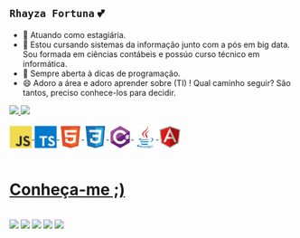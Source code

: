 ## `Rhayza Fortuna` 💕

- 🔭 Atuando como estagiária.
- 🌱 Estou cursando sistemas da informação junto com a pós em big data. Sou formada em ciências contábeis e possúo curso técnico em informática.
- 🤔 Sempre aberta à dicas de programação.
- 😄 Adoro a área e adoro aprender sobre (TI) ! Qual caminho seguir? São tantos, preciso conhece-los para decidir.
<div>
<a href="https://github.com/kagomechaan">
<img height="180cm" src="https://github-readme-stats.vercel.app/api?username=kagomechaan&show_icons=true&theme=tokyonight&include_all_commits=true$count_private=true"/>
<img height="180cm" src="https://github-readme-stats.vercel.app/api/top-langs/?username=kagomechaan&layout=compact&langs_count=16&theme=tokyonight"/>
</div>

<div style="display: inline_block"><br>
    <img align="center" alt="Rafa-js" reight="30" width="40" src="https://raw.githubusercontent.com/devicons/devicon/master/icons/javascript/javascript-original.svg">
    <img align="center" alt="Rafa-js" reight="30" width="40" src="https://raw.githubusercontent.com/devicons/devicon/master/icons/typescript/typescript-original.svg">
    <img align="center" alt="Rafa-js" reight="30" width="40" src="https://raw.githubusercontent.com/devicons/devicon/master/icons/html5/html5-original.svg">
    <img align="center" alt="Rafa-js" reight="30" width="40" src="https://raw.githubusercontent.com/devicons/devicon/master/icons/css3/css3-original.svg">
    <img align="center" alt="Rafa-js" reight="30" width="40" src="https://raw.githubusercontent.com/devicons/devicon/master/icons/csharp/csharp-original.svg">
    <img align="center" alt="Rafa-js" reight="30" width="40" src="https://raw.githubusercontent.com/devicons/devicon/master/icons/java/java-original.svg">
    <img align="center" alt="Rafa-js" reight="30" width="40" src="https://raw.githubusercontent.com/devicons/devicon/master/icons/angularjs/angularjs-original.svg">     
</div>
<br>
<h1> Conheça-me ;) </h1>
<br>
<div>
    <a href="https://https://www.instagram.com/kagomechaan/" target="_blank"><img src="https://img.shields.io/badge/Instagram-E4405F?style=for-the-badge&logo=instagram&logoColor=white"target="_blank"></a>
    <a href="https://www.facebook.com/rhayza.fortuna" target="_blank"><img src="https://img.shields.io/badge/Facebook-1877F2?style=for-the-badge&logo=facebook&logoColor=white"target="_blank"></a>
    <a href="https://wa.me/5527998803403" target="_blank"><img src="https://img.shields.io/badge/WhatsApp-25D366?style=for-the-badge&logo=whatsapp&logoColor=white"target="_blank"></a>
    <a href="https://wa.me/5527998803403" target="_blank"><img src="https://img.shields.io/badge/website-000000?style=for-the-badge&logo=About.me&logoColor=white"target="_blank"></a>
    <a href="https://wa.me/5527998803403" target="_blank"><img src="https://img.shields.io/badge/LinkedIn-0077B5?style=for-the-badge&logo=linkedin&logoColor=white"target="_blank"></a>
</div>
